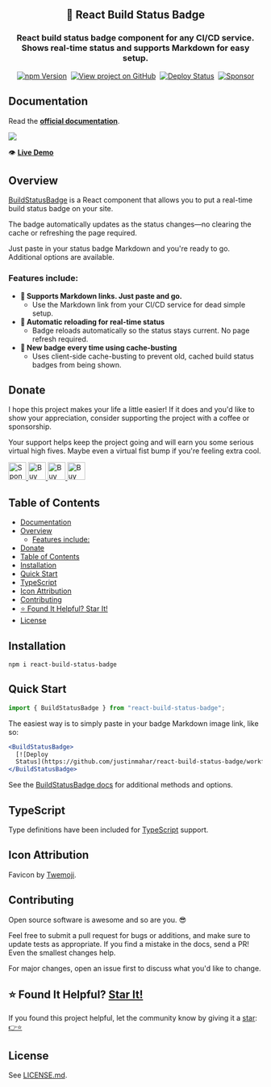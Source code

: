 <h2 align="center">
  🚥 React Build Status Badge
</h2>
<h3 align="center">
  React build status badge component for any CI/CD service.<br/>Shows real-time status and supports Markdown for easy setup.
</h3>
<p align="center">
  <a href="https://badge.fury.io/js/react-build-status-badge" target="_blank" rel="noopener noreferrer"><img src="https://badge.fury.io/js/react-build-status-badge.svg" alt="npm Version" /></a>&nbsp;
  <a href="https://github.com/justinmahar/react-build-status-badge/" target="_blank" rel="noopener noreferrer"><img src="https://img.shields.io/badge/GitHub-Source-success" alt="View project on GitHub" /></a>&nbsp;
  <a href="https://github.com/justinmahar/react-build-status-badge/actions?query=workflow%3ADeploy" target="_blank" rel="noopener noreferrer"><img src="https://github.com/justinmahar/react-build-status-badge/workflows/Deploy/badge.svg" alt="Deploy Status" /></a>&nbsp;
  <a href="https://github.com/sponsors/justinmahar" target="_blank" rel="noopener noreferrer"><img src="https://img.shields.io/static/v1?label=Sponsor&message=%E2%9D%A4&logo=GitHub&color=%23fe8e86" alt="Sponsor"/></a>
</p>

## Documentation

Read the **[official documentation](https://justinmahar.github.io/react-build-status-badge/)**.

<a href="https://justinmahar.github.io/react-build-status-badge/?path=/story/components-buildstatusbadge--page#using-markdown-image-link"><img src="https://justinmahar.github.io/react-build-status-badge/demo.gif" /></a>

👁️ **[Live Demo](https://justinmahar.github.io/react-build-status-badge/?path=/story/components-buildstatusbadge--page#using-markdown-image-link)**

## Overview

[BuildStatusBadge](https://justinmahar.github.io/react-build-status-badge/?path=/story/components-buildstatusbadge--page) is a React component that allows you to put a real-time build status badge on your site.

The badge automatically updates as the status changes—no clearing the cache or refreshing the page required.

Just paste in your status badge Markdown and you're ready to go. Additional options are available.

### Features include:

- **📜 Supports Markdown links. Just paste and go.**
  - Use the Markdown link from your CI/CD service for dead simple setup.
- **🔄 Automatic reloading for real-time status**
  - Badge reloads automatically so the status stays current. No page refresh required.
- **🐣 New badge every time using cache-busting**
  - Uses client-side cache-busting to prevent old, cached build status badges from being shown.

[lock:donate]::🚫---------------------------------------

## Donate 

I hope this project makes your life a little easier! If it does and you'd like to show your appreciation, consider supporting the project with a coffee or sponsorship. 

Your support helps keep the project going and will earn you some serious virtual high fives. Maybe even a virtual fist bump if you're feeling extra cool.

<a href="https://github.com/sponsors/justinmahar">
  <img src="https://justinmahar.github.io/react-kindling/support/sponsor.png" alt="Sponsor via GitHub" height="35" />
</a> <a href="https://paypal.me/thejustinmahar/5">
  <img src="https://justinmahar.github.io/react-kindling/support/coffee-1.png" alt="Buy me a coffee" height="35" />
</a> <a href="https://paypal.me/thejustinmahar/15">
  <img src="https://justinmahar.github.io/react-kindling/support/coffee-3.png" alt="Buy me 3 coffees" height="35" />
</a> <a href="https://paypal.me/thejustinmahar/25">
  <img src="https://justinmahar.github.io/react-kindling/support/coffee-5.png" alt="Buy me 5 coffees" height="35" />
</a>

[/lock:donate]::---------------------------------------🚫

## Table of Contents 

- [Documentation](#documentation)
- [Overview](#overview)
  - [Features include:](#features-include)
- [Donate](#donate)
- [Table of Contents](#table-of-contents)
- [Installation](#installation)
- [Quick Start](#quick-start)
- [TypeScript](#typescript)
- [Icon Attribution](#icon-attribution)
- [Contributing](#contributing)
- [⭐ Found It Helpful? Star It!](#-found-it-helpful-star-it)
- [License](#license)

## Installation

```
npm i react-build-status-badge
```

## Quick Start

```jsx
import { BuildStatusBadge } from "react-build-status-badge";
```

The easiest way is to simply paste in your badge Markdown image link, like so:

```jsx
<BuildStatusBadge>
  [![Deploy
  Status](https://github.com/justinmahar/react-build-status-badge/workflows/Deploy/badge.svg)](https://github.com/justinmahar/react-build-status-badge/actions?query=workflow%3ADeploy)
</BuildStatusBadge>
```

See the [BuildStatusBadge docs](https://justinmahar.github.io/react-build-status-badge/?path=/story/components-buildstatusbadge--page) for additional methods and options.

[lock:typescript]::🚫---------------------------------------

## TypeScript

Type definitions have been included for [TypeScript](https://www.typescriptlang.org/) support.

[/lock:typescript]::---------------------------------------🚫

[lock:icon]::🚫---------------------------------------

## Icon Attribution

Favicon by [Twemoji](https://github.com/twitter/twemoji).

[/lock:icon]::---------------------------------------🚫

[lock:contributing]::🚫---------------------------------------

## Contributing

Open source software is awesome and so are you. 😎

Feel free to submit a pull request for bugs or additions, and make sure to update tests as appropriate. If you find a mistake in the docs, send a PR! Even the smallest changes help.

For major changes, open an issue first to discuss what you'd like to change.

[/lock:contributing]::---------------------------------------🚫

## ⭐ Found It Helpful? [Star It!](https://github.com/justinmahar/react-build-status-badge/stargazers)

If you found this project helpful, let the community know by giving it a [star](https://github.com/justinmahar/react-build-status-badge/stargazers): [👉⭐](https://github.com/justinmahar/react-build-status-badge/stargazers)

## License

See [LICENSE.md](https://justinmahar.github.io/react-build-status-badge/?path=/story/license--page).